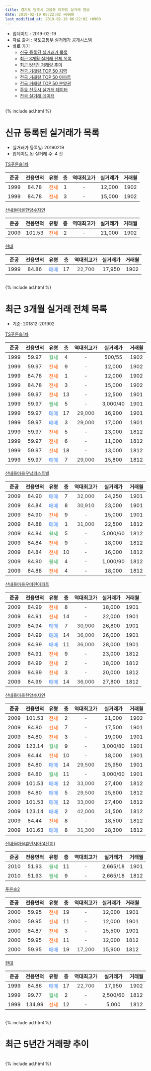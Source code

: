 ```yaml
---
title: 경기도 양주시 고읍동 아파트 실거래 정보
date: 2019-02-19 06:22:02 +0900
last_modified_at: 2019-02-19 06:22:02 +0900
---
```


* 업데이트 : 2019-02-19
* 자료 출처 : [국토교통부 실거래가 공개시스템](http://rt.molit.go.kr)
* 바로 가기
    * [신규 등록된 실거래가 목록](#신규-등록된-실거래가-목록)
    * [최근 3개월 실거래 전체 목록](#최근-3개월-실거래-전체-목록)
    * [최근 5년간 거래량 추이](#최근-5년간-거래량-추이)
    * [전국 거래량 TOP 50 지역](https://ayogom.github.io/apt-trade-info/최근-3개월-전국에서-가장-거래가-많이-발생한-지역)
    * [전국 거래량 TOP 50 아파트](https://ayogom.github.io/apt-trade-info/최근-3개월-전국에서-가장-거래가-많이-발생한-아파트)
    * [전국 거래량 TOP 50 분양권](https://ayogom.github.io/apt-trade-info/최근-3개월-전국에서-가장-거래가-많이-발생한-분양권)
    * [주요 신도시 실거래 데이터](https://ayogom.github.io/apt-trade-info/주요-신도시)
    * [전국 실거래 데이터](https://ayogom.github.io/apt-trade-info/전국)
<br>
{% include ad.html %}
<br>

# 신규 등록된 실거래가 목록
* 실거래가 등록일: 20190219
* 업데이트 된 실거래 수: 4 건


[TS푸른솔1차](https://search.naver.com/search.naver?query=%EA%B2%BD%EA%B8%B0%EB%8F%84+%EC%96%91%EC%A3%BC%EC%8B%9C+%EA%B3%A0%EC%9D%8D%EB%8F%99+TS%ED%91%B8%EB%A5%B8%EC%86%941%EC%B0%A8)

|준공|전용면적|유형|층|역대최고가|실거래가|거래월|
|:---:|:---:|:---:|:---:|:---:|:---:|:---:|
|1999|84.78|<span style="color:#ff5a00">전세</span>|1|<span style="color:#444444">-</span>|12,000|1902|
|1999|84.78|<span style="color:#ff5a00">전세</span>|3|<span style="color:#444444">-</span>|15,000|1902|

[산내들마을한양수자인](https://search.naver.com/search.naver?query=%EA%B2%BD%EA%B8%B0%EB%8F%84+%EC%96%91%EC%A3%BC%EC%8B%9C+%EA%B3%A0%EC%9D%8D%EB%8F%99+%EC%82%B0%EB%82%B4%EB%93%A4%EB%A7%88%EC%9D%84%ED%95%9C%EC%96%91%EC%88%98%EC%9E%90%EC%9D%B8)

|준공|전용면적|유형|층|역대최고가|실거래가|거래월|
|:---:|:---:|:---:|:---:|:---:|:---:|:---:|
|2009|101.53|<span style="color:#ff5a00">전세</span>|2|<span style="color:#444444">-</span>|21,000|1902|

[현대](https://search.naver.com/search.naver?query=%EA%B2%BD%EA%B8%B0%EB%8F%84+%EC%96%91%EC%A3%BC%EC%8B%9C+%EA%B3%A0%EC%9D%8D%EB%8F%99+%ED%98%84%EB%8C%80)

|준공|전용면적|유형|층|역대최고가|실거래가|거래월|
|:---:|:---:|:---:|:---:|:---:|:---:|:---:|
|1999|84.86|<span style="color:#4285f3">매매</span>|17|<span style="color:#444444">22,700</span>|17,950|1902|


<br>
{% include ad.html %}
<br>

# 최근 3개월 실거래 전체 목록
* 기준: 201812-201902


[TS푸른솔1차](https://search.naver.com/search.naver?query=%EA%B2%BD%EA%B8%B0%EB%8F%84+%EC%96%91%EC%A3%BC%EC%8B%9C+%EA%B3%A0%EC%9D%8D%EB%8F%99+TS%ED%91%B8%EB%A5%B8%EC%86%941%EC%B0%A8)

|준공|전용면적|유형|층|역대최고가|실거래가|거래월|
|:---:|:---:|:---:|:---:|:---:|:---:|:---:|
|1999|59.97|<span style="color:#34a853">월세</span>|4|<span style="color:#444444">-</span>|500/55|1902|
|1999|59.97|<span style="color:#ff5a00">전세</span>|9|<span style="color:#444444">-</span>|12,000|1902|
|1999|84.78|<span style="color:#ff5a00">전세</span>|1|<span style="color:#444444">-</span>|12,000|1902|
|1999|84.78|<span style="color:#ff5a00">전세</span>|3|<span style="color:#444444">-</span>|15,000|1902|
|1999|59.97|<span style="color:#ff5a00">전세</span>|13|<span style="color:#444444">-</span>|12,500|1901|
|1999|59.97|<span style="color:#34a853">월세</span>|5|<span style="color:#444444">-</span>|3,000/40|1901|
|1999|59.97|<span style="color:#4285f3">매매</span>|17|<span style="color:#444444">29,000</span>|16,900|1901|
|1999|59.97|<span style="color:#4285f3">매매</span>|3|<span style="color:#444444">29,000</span>|17,000|1901|
|1999|59.97|<span style="color:#ff5a00">전세</span>|5|<span style="color:#444444">-</span>|13,000|1812|
|1999|59.97|<span style="color:#ff5a00">전세</span>|6|<span style="color:#444444">-</span>|11,000|1812|
|1999|59.97|<span style="color:#ff5a00">전세</span>|18|<span style="color:#444444">-</span>|13,000|1812|
|1999|59.97|<span style="color:#4285f3">매매</span>|7|<span style="color:#444444">29,000</span>|15,800|1812|

[산내들마을우남퍼스트빌](https://search.naver.com/search.naver?query=%EA%B2%BD%EA%B8%B0%EB%8F%84+%EC%96%91%EC%A3%BC%EC%8B%9C+%EA%B3%A0%EC%9D%8D%EB%8F%99+%EC%82%B0%EB%82%B4%EB%93%A4%EB%A7%88%EC%9D%84%EC%9A%B0%EB%82%A8%ED%8D%BC%EC%8A%A4%ED%8A%B8%EB%B9%8C)

|준공|전용면적|유형|층|역대최고가|실거래가|거래월|
|:---:|:---:|:---:|:---:|:---:|:---:|:---:|
|2009|84.90|<span style="color:#4285f3">매매</span>|7|<span style="color:#444444">32,000</span>|24,250|1901|
|2009|84.84|<span style="color:#4285f3">매매</span>|8|<span style="color:#444444">30,910</span>|23,000|1901|
|2009|84.90|<span style="color:#ff5a00">전세</span>|9|<span style="color:#444444">-</span>|15,000|1901|
|2009|84.88|<span style="color:#4285f3">매매</span>|1|<span style="color:#444444">31,000</span>|22,500|1812|
|2009|84.84|<span style="color:#34a853">월세</span>|5|<span style="color:#444444">-</span>|5,000/60|1812|
|2009|84.84|<span style="color:#ff5a00">전세</span>|9|<span style="color:#444444">-</span>|18,000|1812|
|2009|84.84|<span style="color:#ff5a00">전세</span>|10|<span style="color:#444444">-</span>|16,000|1812|
|2009|84.90|<span style="color:#34a853">월세</span>|4|<span style="color:#444444">-</span>|1,000/90|1812|
|2009|84.88|<span style="color:#ff5a00">전세</span>|4|<span style="color:#444444">-</span>|18,000|1812|

[산내들마을우미린아파트](https://search.naver.com/search.naver?query=%EA%B2%BD%EA%B8%B0%EB%8F%84+%EC%96%91%EC%A3%BC%EC%8B%9C+%EA%B3%A0%EC%9D%8D%EB%8F%99+%EC%82%B0%EB%82%B4%EB%93%A4%EB%A7%88%EC%9D%84%EC%9A%B0%EB%AF%B8%EB%A6%B0%EC%95%84%ED%8C%8C%ED%8A%B8)

|준공|전용면적|유형|층|역대최고가|실거래가|거래월|
|:---:|:---:|:---:|:---:|:---:|:---:|:---:|
|2009|84.99|<span style="color:#ff5a00">전세</span>|8|<span style="color:#444444">-</span>|18,000|1901|
|2009|84.91|<span style="color:#ff5a00">전세</span>|14|<span style="color:#444444">-</span>|22,000|1901|
|2009|84.94|<span style="color:#4285f3">매매</span>|7|<span style="color:#444444">30,900</span>|26,800|1901|
|2009|84.99|<span style="color:#4285f3">매매</span>|14|<span style="color:#444444">36,000</span>|26,000|1901|
|2009|84.99|<span style="color:#4285f3">매매</span>|11|<span style="color:#444444">36,000</span>|28,000|1901|
|2009|84.91|<span style="color:#ff5a00">전세</span>|9|<span style="color:#444444">-</span>|23,000|1812|
|2009|84.99|<span style="color:#ff5a00">전세</span>|2|<span style="color:#444444">-</span>|18,000|1812|
|2009|84.99|<span style="color:#ff5a00">전세</span>|3|<span style="color:#444444">-</span>|20,000|1812|
|2009|84.99|<span style="color:#4285f3">매매</span>|14|<span style="color:#444444">36,000</span>|27,800|1812|

[산내들마을한양수자인](https://search.naver.com/search.naver?query=%EA%B2%BD%EA%B8%B0%EB%8F%84+%EC%96%91%EC%A3%BC%EC%8B%9C+%EA%B3%A0%EC%9D%8D%EB%8F%99+%EC%82%B0%EB%82%B4%EB%93%A4%EB%A7%88%EC%9D%84%ED%95%9C%EC%96%91%EC%88%98%EC%9E%90%EC%9D%B8)

|준공|전용면적|유형|층|역대최고가|실거래가|거래월|
|:---:|:---:|:---:|:---:|:---:|:---:|:---:|
|2009|101.53|<span style="color:#ff5a00">전세</span>|2|<span style="color:#444444">-</span>|21,000|1902|
|2009|84.80|<span style="color:#ff5a00">전세</span>|7|<span style="color:#444444">-</span>|17,500|1901|
|2009|84.80|<span style="color:#ff5a00">전세</span>|3|<span style="color:#444444">-</span>|19,000|1901|
|2009|123.14|<span style="color:#34a853">월세</span>|9|<span style="color:#444444">-</span>|3,000/80|1901|
|2009|84.44|<span style="color:#ff5a00">전세</span>|10|<span style="color:#444444">-</span>|18,000|1901|
|2009|84.80|<span style="color:#4285f3">매매</span>|14|<span style="color:#444444">29,500</span>|25,950|1901|
|2009|84.80|<span style="color:#34a853">월세</span>|11|<span style="color:#444444">-</span>|3,000/60|1901|
|2009|101.53|<span style="color:#4285f3">매매</span>|12|<span style="color:#444444">33,000</span>|27,400|1812|
|2009|84.80|<span style="color:#4285f3">매매</span>|5|<span style="color:#444444">29,500</span>|25,600|1812|
|2009|101.53|<span style="color:#4285f3">매매</span>|12|<span style="color:#444444">33,000</span>|27,400|1812|
|2009|123.14|<span style="color:#4285f3">매매</span>|2|<span style="color:#444444">42,000</span>|31,500|1812|
|2009|84.44|<span style="color:#ff5a00">전세</span>|8|<span style="color:#444444">-</span>|18,500|1812|
|2009|101.63|<span style="color:#4285f3">매매</span>|8|<span style="color:#444444">31,300</span>|28,300|1812|


<script async src="//pagead2.googlesyndication.com/pagead/js/adsbygoogle.js"></script>
<!-- 기본 -->
<ins class="adsbygoogle"
     style="display:block"
     data-ad-client="ca-pub-2446590836940007"
     data-ad-slot="1659523306"
     data-ad-format="auto"
     data-full-width-responsive="true"></ins>
<script>
(adsbygoogle = window.adsbygoogle || []).push({});
</script>


[산내들마을휴먼시아(4단지)](https://search.naver.com/search.naver?query=%EA%B2%BD%EA%B8%B0%EB%8F%84+%EC%96%91%EC%A3%BC%EC%8B%9C+%EA%B3%A0%EC%9D%8D%EB%8F%99+%EC%82%B0%EB%82%B4%EB%93%A4%EB%A7%88%EC%9D%84%ED%9C%B4%EB%A8%BC%EC%8B%9C%EC%95%84%284%EB%8B%A8%EC%A7%80%29)

|준공|전용면적|유형|층|역대최고가|실거래가|거래월|
|:---:|:---:|:---:|:---:|:---:|:---:|:---:|
|2010|51.93|<span style="color:#34a853">월세</span>|11|<span style="color:#444444">-</span>|2,665/18|1901|
|2010|51.93|<span style="color:#34a853">월세</span>|9|<span style="color:#444444">-</span>|2,665/18|1812|

[푸른솔2](https://search.naver.com/search.naver?query=%EA%B2%BD%EA%B8%B0%EB%8F%84+%EC%96%91%EC%A3%BC%EC%8B%9C+%EA%B3%A0%EC%9D%8D%EB%8F%99+%ED%91%B8%EB%A5%B8%EC%86%942)

|준공|전용면적|유형|층|역대최고가|실거래가|거래월|
|:---:|:---:|:---:|:---:|:---:|:---:|:---:|
|2000|59.95|<span style="color:#ff5a00">전세</span>|19|<span style="color:#444444">-</span>|12,000|1901|
|2000|59.95|<span style="color:#ff5a00">전세</span>|11|<span style="color:#444444">-</span>|12,000|1901|
|2000|84.87|<span style="color:#ff5a00">전세</span>|3|<span style="color:#444444">-</span>|15,500|1901|
|2000|59.95|<span style="color:#ff5a00">전세</span>|11|<span style="color:#444444">-</span>|12,000|1812|
|2000|59.95|<span style="color:#4285f3">매매</span>|19|<span style="color:#444444">17,200</span>|15,900|1812|

[현대](https://search.naver.com/search.naver?query=%EA%B2%BD%EA%B8%B0%EB%8F%84+%EC%96%91%EC%A3%BC%EC%8B%9C+%EA%B3%A0%EC%9D%8D%EB%8F%99+%ED%98%84%EB%8C%80)

|준공|전용면적|유형|층|역대최고가|실거래가|거래월|
|:---:|:---:|:---:|:---:|:---:|:---:|:---:|
|1999|84.86|<span style="color:#4285f3">매매</span>|17|<span style="color:#444444">22,700</span>|17,950|1902|
|1999|99.77|<span style="color:#34a853">월세</span>|2|<span style="color:#444444">-</span>|2,500/60|1812|
|1999|134.99|<span style="color:#ff5a00">전세</span>|12|<span style="color:#444444">-</span>|5,000|1812|


<br>
{% include ad.html %}
<br>

# 최근 5년간 거래량 추이


<div style="width:100%;">
    <canvas id="deal_progress" height="200"></canvas>
</div>

<script>
new Chart(document.getElementById("deal_progress"), {
    type: 'line',
    data: {
        labels: ['201402','201403','201404','201405','201406','201407','201408','201409','201410','201411','201412','201501','201502','201503','201504','201505','201506','201507','201508','201509','201510','201511','201512','201601','201602','201603','201604','201605','201606','201607','201608','201609','201610','201611','201612','201701','201702','201703','201704','201705','201706','201707','201708','201709','201710','201711','201712','201801','201802','201803','201804','201805','201806','201807','201808','201809','201810','201811','201812','201901','201902'],
        datasets: [{
            label: '매매',
            pointRadius: 1,
            data: [10, 11, 11, 10, 8, 10, 17, 26, 8, 15, 9, 18, 12, 25, 22, 35, 23, 26, 30, 26, 24, 27, 15, 18, 30, 34, 18, 15, 12, 13, 17, 17, 24, 13, 17, 5, 11, 10, 15, 13, 16, 7, 9, 13, 10, 14, 11, 10, 13, 15, 9, 7, 7, 10, 18, 11, 8, 6, 9, 8, 1],
            borderColor: "rgba(255, 201, 14, 1)",
            backgroundColor: "rgba(255, 201, 14, 0.5)",
            fill: false,
            lineTension: 0
        },{
            label: '전월세',
            pointRadius: 1,
            data: [21, 39, 20, 26, 57, 21, 39, 26, 24, 29, 20, 31, 20, 24, 23, 27, 22, 22, 31, 28, 29, 18, 21, 18, 19, 22, 18, 19, 59, 16, 21, 13, 21, 16, 17, 12, 16, 16, 12, 20, 12, 12, 18, 21, 14, 20, 21, 24, 10, 25, 11, 23, 49, 19, 10, 15, 19, 13, 16, 14, 5],
            borderColor: "rgba(0, 141, 185, 1)",
            backgroundColor: "rgba(0, 141, 185, 0.5)",
            fill: false,
            lineTension: 0
        }
        ]
    },
    options: {
        responsive: true,
        title: {
            display: false
        },
        tooltips: {
            mode: 'index',
            intersect: false
        },
        hover: {
            mode: 'nearest',
            intersect: true
        },
        scales: {
            xAxes: [{
                display: true,
                scaleLabel: {
                    display: true,
                    labelString: '년/월'
                }
            }],
            yAxes: [{
                display: true,
                ticks: {
                    suggestedMin: 0,
                },
                scaleLabel: {
                    display: true,
                    labelString: '실거래 수'
                }
            }]
        }
    }
});

</script>


<br>
{% include ad.html %}
<br>

